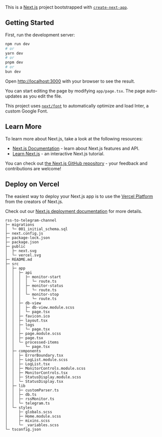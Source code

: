 This is a [Next.js](https://nextjs.org/) project bootstrapped with [`create-next-app`](https://github.com/vercel/next.js/tree/canary/packages/create-next-app).

## Getting Started

First, run the development server:

```bash
npm run dev
# or
yarn dev
# or
pnpm dev
# or
bun dev
```

Open [http://localhost:3000](http://localhost:3000) with your browser to see the result.

You can start editing the page by modifying `app/page.tsx`. The page auto-updates as you edit the file.

This project uses [`next/font`](https://nextjs.org/docs/basic-features/font-optimization) to automatically optimize and load Inter, a custom Google Font.

## Learn More

To learn more about Next.js, take a look at the following resources:

- [Next.js Documentation](https://nextjs.org/docs) - learn about Next.js features and API.
- [Learn Next.js](https://nextjs.org/learn) - an interactive Next.js tutorial.

You can check out [the Next.js GitHub repository](https://github.com/vercel/next.js/) - your feedback and contributions are welcome!

## Deploy on Vercel

The easiest way to deploy your Next.js app is to use the [Vercel Platform](https://vercel.com/new?utm_medium=default-template&filter=next.js&utm_source=create-next-app&utm_campaign=create-next-app-readme) from the creators of Next.js.

Check out our [Next.js deployment documentation](https://nextjs.org/docs/deployment) for more details.

```
rss-to-telegram-channel
├─ migrations
│  └─ 001_initial_schema.sql
├─ next.config.js
├─ package-lock.json
├─ package.json
├─ public
│  ├─ next.svg
│  └─ vercel.svg
├─ README.md
├─ src
│  ├─ app
│  │  ├─ api
│  │  │  ├─ monitor-start
│  │  │  │  └─ route.ts
│  │  │  ├─ monitor-status
│  │  │  │  └─ route.ts
│  │  │  └─ monitor-stop
│  │  │     └─ route.ts
│  │  ├─ db-view
│  │  │  ├─ db-view.module.scss
│  │  │  └─ page.tsx
│  │  ├─ favicon.ico
│  │  ├─ layout.tsx
│  │  ├─ logs
│  │  │  └─ page.tsx
│  │  ├─ page.module.scss
│  │  ├─ page.tsx
│  │  └─ processed-items
│  │     └─ page.tsx
│  ├─ components
│  │  ├─ ErrorBoundary.tsx
│  │  ├─ LogList.module.scss
│  │  ├─ LogList.tsx
│  │  ├─ MonitorControls.module.scss
│  │  ├─ MonitorControls.tsx
│  │  ├─ StatusDisplay.module.scss
│  │  └─ StatusDisplay.tsx
│  ├─ lib
│  │  ├─ customParser.ts
│  │  ├─ db.ts
│  │  ├─ rssMonitor.ts
│  │  └─ telegram.ts
│  └─ styles
│     ├─ globals.scss
│     ├─ Home.module.scss
│     ├─ mixins.scss
│     └─ _variables.scss
└─ tsconfig.json

```
